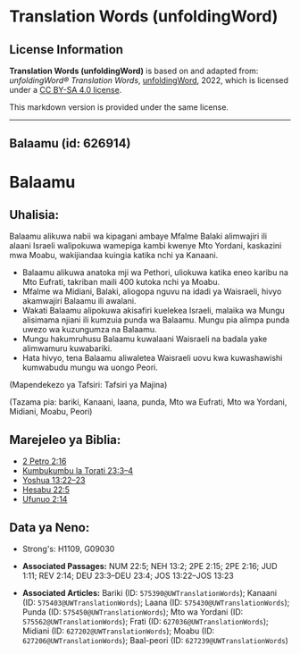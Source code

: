 # Translation Words (unfoldingWord)

## License Information

**Translation Words (unfoldingWord)** is based on and adapted from: _unfoldingWord® Translation Words_, [unfoldingWord](https://unfoldingword.org/utw), 2022, which is licensed under a [CC BY-SA 4.0 license](https://creativecommons.org/licenses/by-sa/4.0/legalcode.en).

This markdown version is provided under the same license.



--------------------------------

## Balaamu (id: 626914)

Balaamu
=======

Uhalisia:
---------

Balaamu alikuwa nabii wa kipagani ambaye Mfalme Balaki alimwajiri ili alaani Israeli walipokuwa wamepiga kambi kwenye Mto Yordani, kaskazini mwa Moabu, wakijiandaa kuingia katika nchi ya Kanaani.

* Balaamu alikuwa anatoka mji wa Pethori, uliokuwa katika eneo karibu na Mto Eufrati, takriban maili 400 kutoka nchi ya Moabu.
* Mfalme wa Midiani, Balaki, aliogopa nguvu na idadi ya Waisraeli, hivyo akamwajiri Balaamu ili awalani.
* Wakati Balaamu alipokuwa akisafiri kuelekea Israeli, malaika wa Mungu alisimama njiani ili kumzuia punda wa Balaamu. Mungu pia alimpa punda uwezo wa kuzungumza na Balaamu.
* Mungu hakumruhusu Balaamu kuwalaani Waisraeli na badala yake alimwamuru kuwabariki.
* Hata hivyo, tena Balaamu aliwaletea Waisraeli uovu kwa kuwashawishi kumwabudu mungu wa uongo Peori.

(Mapendekezo ya Tafsiri: Tafsiri ya Majina)

(Tazama pia: bariki, Kanaani, laana, punda, Mto wa Eufrati, Mto wa Yordani, Midiani, Moabu, Peori)

Marejeleo ya Biblia:
--------------------

* [2 Petro 2:16](https://ref.ly/2Pet2:16)
* [Kumbukumbu la Torati 23:3–4](https://ref.ly/Deut23:3-Deut23:4)
* [Yoshua 13:22–23](https://ref.ly/Josh13:22-Josh13:23)
* [Hesabu 22:5](https://ref.ly/Num22:5)
* [Ufunuo 2:14](https://ref.ly/Rev2:14)

Data ya Neno:
-------------

* Strong's: H1109, G09030

* **Associated Passages:** NUM 22:5; NEH 13:2; 2PE 2:15; 2PE 2:16; JUD 1:11; REV 2:14; DEU 23:3–DEU 23:4; JOS 13:22–JOS 13:23
* **Associated Articles:** Bariki (ID: `575390@UWTranslationWords`); Kanaani (ID: `575403@UWTranslationWords`); Laana (ID: `575430@UWTranslationWords`); Punda (ID: `575450@UWTranslationWords`); Mto wa Yordani (ID: `575562@UWTranslationWords`); Frati (ID: `627036@UWTranslationWords`); Midiani (ID: `627202@UWTranslationWords`); Moabu (ID: `627206@UWTranslationWords`); Baal-peori (ID: `627239@UWTranslationWords`)

